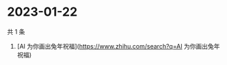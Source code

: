 # 2023-01-22

共 1 条

<!-- BEGIN -->
<!-- 最后更新时间 Sun Jan 22 2023 07:03:01 GMT+0800 (China Standard Time) -->

1. [AI 为你画出兔年祝福](https://www.zhihu.com/search?q=AI 为你画出兔年祝福)

<!-- END -->
